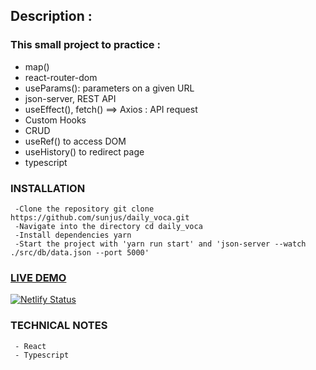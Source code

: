 ## Description :

### This small project to practice :

- map()
- react-router-dom
- useParams(): parameters on a given URL
- json-server, REST API
- useEffect(),  fetch() ==> Axios : API request
- Custom Hooks
- CRUD
- useRef() to access DOM
- useHistory() to redirect page
- typescript


### INSTALLATION

     -Clone the repository git clone https://github.com/sunjus/daily_voca.git
     -Navigate into the directory cd daily_voca
     -Install dependencies yarn
     -Start the project with 'yarn run start' and 'json-server --watch ./src/db/data.json --port 5000'

### [LIVE DEMO](https://dailyvoca.netlify.app/)
[![Netlify Status](https://api.netlify.com/api/v1/badges/85a97bc2-a45b-45e3-bb99-5bfd44bd4eca/deploy-status)](https://app.netlify.com/sites/dailyvoca/deploys)

### TECHNICAL NOTES
     - React
     - Typescript
    
